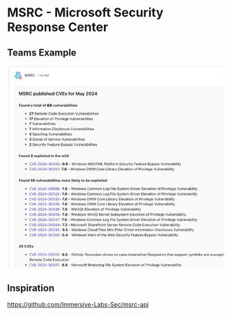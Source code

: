 # MSRC - Microsoft Security Response Center

## Teams Example
![Teams Example](./teams-example.png?raw=true)

## Inspiration
https://github.com/Immersive-Labs-Sec/msrc-api
